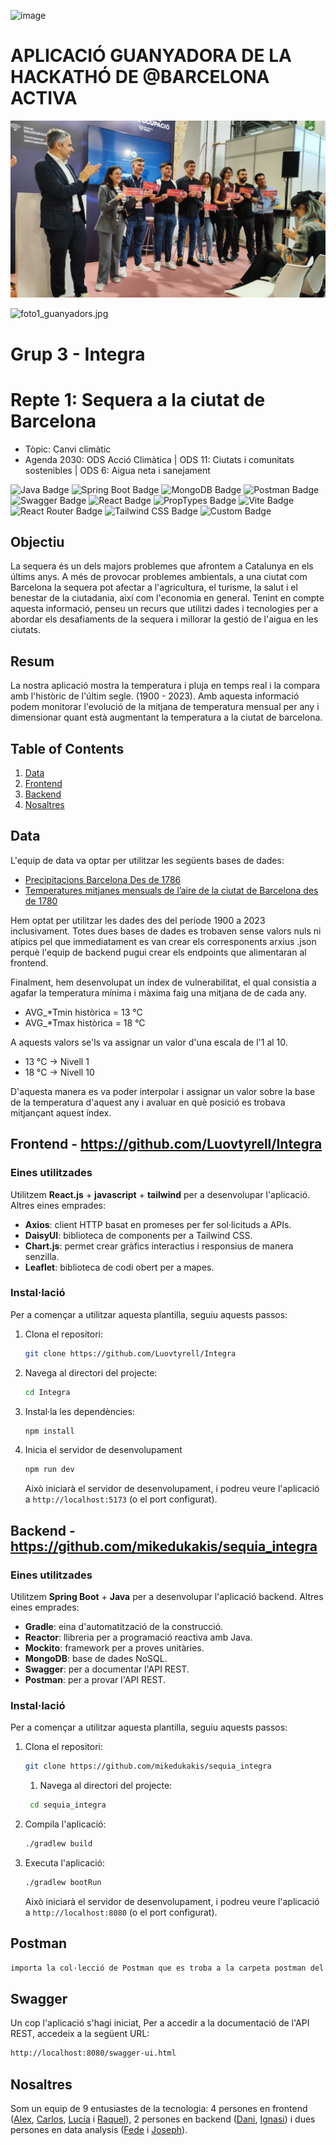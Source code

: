 ![image](https://github.com/user-attachments/assets/85a4261b-e310-458d-85b5-beef3db1bfaf)

# APLICACIÓ GUANYADORA DE LA HACKATHÓ DE @BARCELONA ACTIVA

![img.png](src/img.png)

![foto1_guanyadors.jpg](..%2Fassets%2Ffoto1_guanyadors.jpg)



# Grup 3 - Integra

# Repte 1: Sequera a la ciutat de Barcelona
- Tòpic: Canvi climàtic
- Agenda 2030: ODS Acció Climàtica | ODS 11: Ciutats i comunitats sostenibles | ODS 6: Aigua neta i sanejament

<img src="https://img.shields.io/badge/Java-007396?logo=java&logoColor=white&style=flat" alt="Java Badge" style="height: 23px;"> <img src="https://img.shields.io/badge/Spring%20Boot-6DB33F?logo=springboot&logoColor=white&style=flat" alt="Spring Boot Badge" style="height: 23px;"> <img src="https://img.shields.io/badge/MongoDB-47A248?logo=mongodb&logoColor=white&style=flat" alt="MongoDB Badge" style="height: 23px;"> <img src="https://img.shields.io/badge/Postman-FF6C37?logo=postman&logoColor=white&style=flat" alt="Postman Badge" style="height: 23px;"> <img src="https://img.shields.io/badge/Swagger-85EA2D?logo=swagger&logoColor=black&style=flat" alt="Swagger Badge" style="height: 23px;"> <img src="https://img.shields.io/badge/React-61DAFB?logo=react&logoColor=000&style=flat" alt="React Badge" style="height: 23px;"> <img src="https://img.shields.io/badge/PropTypes-lightblue?style=flat&logo=React&logoColor=black" alt="PropTypes Badge" style="height: 23px;"> <img src="https://img.shields.io/badge/Vite-646CFF?logo=vite&logoColor=fff&style=flat" alt="Vite Badge" style="height: 23px;"> <img src="https://img.shields.io/badge/React%20Router-CA4245?logo=reactrouter&logoColor=fff&style=flat" alt="React Router Badge" style="height: 23px;"> <img src="https://img.shields.io/badge/Tailwind%20CSS-06B6D4?logo=tailwindcss&logoColor=fff&style=flat" alt="Tailwind CSS Badge" style="height: 23px;"> <img src="https://github.com/user-attachments/assets/7e0fc0e6-f118-4f2d-9aba-e330ba6220e8" alt="Custom Badge" style="height: 23px;">




## Objectiu

La sequera és un dels majors problemes que afrontem a Catalunya en els últims anys. A més de provocar problemes ambientals, a una ciutat com Barcelona la sequera pot afectar a l'agricultura, el turisme, la salut i el benestar de la ciutadania, així com l'economia en general.
Tenint en compte aquesta informació, penseu un recurs que utilitzi dades i tecnologies per a abordar els desafiaments de la sequera i millorar la gestió de l'aigua en les ciutats.

## Resum

La nostra aplicació mostra la temperatura i pluja en temps real i la compara amb l'històric de l'últim segle. (1900 - 2023). Amb aquesta informació podem monitorar l'evolució de la mitjana de temperatura mensual per any i dimensionar quant està augmentant la temperatura a la ciutat de barcelona.

## Table of Contents

1. [Data](#Data)
2. [Frontend](#Frontend)
3. [Backend](#Backend)
4. [Nosaltres](#Nosaltres)

## Data

L'equip de data va optar per utilitzar les següents bases de dades:
- [Precipitacions Barcelona Des de 1786](https://opendata-ajuntament.barcelona.cat/data/ca/dataset/precipitacio-hist-bcn/resource/6f1fb778-0767-478b-b332-c64a833d26d2)
- [Temperatures mitjanes mensuals de l’aire de la ciutat de Barcelona des de 1780](https://opendata-ajuntament.barcelona.cat/data/ca/dataset/temperatures-hist-bcn)

Hem optat per utilitzar les dades des del període 1900 a 2023 inclusivament.
Totes dues bases de dades es trobaven sense valors nuls ni atípics pel que immediatament es van crear els corresponents arxius .json perquè l'equip de backend pugui crear els endpoints que alimentaran al frontend.

Finalment, hem desenvolupat un índex de vulnerabilitat, el qual consistia a agafar la temperatura mínima i màxima faig una mitjana de de cada any.

* AVG_*Tmin històrica = 13 °C
* AVG_*Tmax històrica = 18 °C

A aquests valors se'ls va assignar un valor d'una escala de l'1 al 10.

* 13 °C -> Nivell 1
* 18 °C -> Nivell 10

D'aquesta manera es va poder interpolar i assignar un valor sobre la base de la temperatura d'aquest any i avaluar en què posició es trobava mitjançant aquest índex.

## Frontend - https://github.com/Luovtyrell/Integra

### Eines utilitzades

Utilitzem **React.js** + **javascript** + **tailwind** per a desenvolupar l'aplicació.  
Altres eines emprades:
- **Axios**: client HTTP basat en promeses per fer sol·licituds a APIs.
- **DaisyUI**: biblioteca de components per a Tailwind CSS.
- **Chart.js**: permet crear gràfics interactius i responsius de manera senzilla.
- **Leaflet**: biblioteca de codi obert per a mapes.

### Instal·lació

Per a començar a utilitzar aquesta plantilla, seguiu aquests passos:

1. Clona el repositori:

   ```bash
   git clone https://github.com/Luovtyrell/Integra
   ```

2. Navega al directori del projecte:

   ```bash
   cd Integra
   ```

3. Instal·la les dependències:

   ```bash
   npm install
   ```

4. Inicia el servidor de desenvolupament

   ```bash
   npm run dev
   ```

   Això iniciarà el servidor de desenvolupament, i podreu veure l'aplicació a `http://localhost:5173` (o el port configurat).

## Backend - https://github.com/mikedukakis/sequia_integra
### Eines utilitzades

Utilitzem **Spring Boot** + **Java** per a desenvolupar l'aplicació backend.
Altres eines emprades:
- **Gradle**: eina d'automatització de la construcció.
- **Reactor**: llibreria per a programació reactiva amb Java.
- **Mockito**: framework per a proves unitàries.
- **MongoDB**: base de dades NoSQL.
- **Swagger**: per a documentar l'API REST.
- **Postman**: per a provar l'API REST.


### Instal·lació

Per a començar a utilitzar aquesta plantilla, seguiu aquests passos:

1. Clona el repositori:

   ```bash
   git clone https://github.com/mikedukakis/sequia_integra
    ``` 
   1.  Navega al directori del projecte:

   ```bash
    cd sequia_integra
    ```
2. Compila l'aplicació:

    ```bash
    ./gradlew build
    ```
3. Executa l'aplicació:
   ```bash
   ./gradlew bootRun
   ```
   Això iniciarà el servidor de desenvolupament, i podreu veure l'aplicació a `http://localhost:8080` (o el port configurat).

## Postman
```bash
importa la col·lecció de Postman que es troba a la carpeta postman del repositori.
```

## Swagger
Un cop l'aplicació s'hagi iniciat,
Per a accedir a la documentació de l'API REST, accedeix a la següent URL:
```bash
http://localhost:8080/swagger-ui.html
```
## Nosaltres
Som un equip de 9 entusiastes de la tecnologia: 4 persones en frontend ([Alex](https://github.com/alexbessedonato), [Carlos](https://github.com/davila795), [Lucía](https://github.com/luovtyrell) i [Raquel](https://github.com/gatchan1)), 2 persones en backend ([Dani](https://github.com/danidiazd), [Ignasi](https://github.com/mikedukakis)) i dues persones en data analysis ([Fede](https://github.com/fhlabate) i [Joseph](https://github.com/joetaco06)).